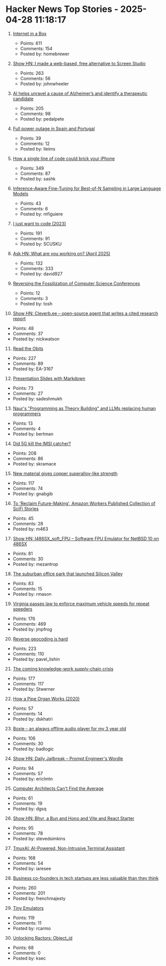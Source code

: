 # Hacker News Top Stories - 2025-04-28 11:18:17

1. [Internet in a Box](https://internet-in-a-box.org/)
   - Points: 611
   - Comments: 154
   - Posted by: homebrewer

2. [Show HN: I made a web-based, free alternative to Screen Studio](https://www.screenrecorder.me)
   - Points: 263
   - Comments: 56
   - Posted by: johnwheeler

3. [AI helps unravel a cause of Alzheimer’s and identify a therapeutic candidate](https://today.ucsd.edu/story/ai-helps-unravel-a-cause-of-alzheimers-disease-and-identify-a-therapeutic-candidate)
   - Points: 205
   - Comments: 98
   - Posted by: pedalpete

4. [Full power outage in Spain and Portugal](undefined)
   - Points: 39
   - Comments: 12
   - Posted by: lleims

5. [How a single line of code could brick your iPhone](https://rambo.codes/posts/2025-04-24-how-a-single-line-of-code-could-brick-your-iphone)
   - Points: 349
   - Comments: 87
   - Posted by: sashk

6. [Inference-Aware Fine-Tuning for Best-of-N Sampling in Large Language Models](https://arxiv.org/abs/2412.15287)
   - Points: 43
   - Comments: 6
   - Posted by: mfiguiere

7. [I just want to code (2023)](https://www.zachbellay.com/daily/i-just-want-to-code/)
   - Points: 191
   - Comments: 91
   - Posted by: SCUSKU

8. [Ask HN: What are you working on? (April 2025)](undefined)
   - Points: 132
   - Comments: 333
   - Posted by: david927

9. [Reversing the Fossilization of Computer Science Conferences](https://cacm.acm.org/blogcacm/reversing-the-fossilization-of-computer-science-conferences/)
   - Points: 12
   - Comments: 3
   - Posted by: tosh

10. [Show HN: Cleverb.ee – open-source agent that writes a cited research report](https://github.com/SureScaleAI/cleverbee)
   - Points: 48
   - Comments: 37
   - Posted by: nickwatson

11. [Read the Obits](https://thereader.mitpress.mit.edu/the-creativity-hack-no-one-told-you-about-read-the-obits/)
   - Points: 227
   - Comments: 89
   - Posted by: EA-3167

12. [Presentation Slides with Markdown](https://sli.dev)
   - Points: 73
   - Comments: 27
   - Posted by: sadeshmukh

13. [Naur's "Programming as Theory Building" and LLMs replacing human programmers](https://ratfactor.com/cards/naur-vs-llms)
   - Points: 13
   - Comments: 4
   - Posted by: bertman

14. [Did 5G kill the IMSI catcher?](https://zetier.com/5g-imsi-catcher/)
   - Points: 208
   - Comments: 86
   - Posted by: skramace

15. [New material gives copper superalloy-like strength](https://news.lehigh.edu/new-material-gives-copper-superalloy-like-strength-0)
   - Points: 117
   - Comments: 74
   - Posted by: gnabgib

16. [To 'Reclaim Future-Making', Amazon Workers Published Collection of SciFi Stories](https://afteramazon.world/)
   - Points: 45
   - Comments: 28
   - Posted by: m463

17. [Show HN: I486SX_soft_FPU – Software FPU Emulator for NetBSD 10 on 486SX](https://github.com/mezantrop/i486SX_soft_FPU)
   - Points: 81
   - Comments: 30
   - Posted by: mezantrop

18. [The suburban office park that launched Silicon Valley](https://thehustle.co/originals/the-suburban-office-park-that-launched-silicon-valley)
   - Points: 83
   - Comments: 15
   - Posted by: rmason

19. [Virginia passes law to enforce maximum vehicle speeds for repeat speeders](https://www.fastcompany.com/91323835/virginia-will-use-technology-to-slow-chronic-speeders-cars-and-other-states-are-rushing-to-join-in)
   - Points: 176
   - Comments: 469
   - Posted by: jmpfrog

20. [Reverse geocoding is hard](https://shkspr.mobi/blog/2025/04/reverse-geocoding-is-hard/)
   - Points: 223
   - Comments: 110
   - Posted by: pavel_lishin

21. [The coming knowledge-work supply-chain crisis](https://worksonmymachine.substack.com/p/the-coming-knowledge-work-supply)
   - Points: 177
   - Comments: 117
   - Posted by: Stwerner

22. [How a Pipe Organ Works (2020)](https://www.pipedreams.org/page/how-a-pipe-organ-works)
   - Points: 57
   - Comments: 14
   - Posted by: dskhatri

23. [Boxie – an always offline audio player for my 3 year old](https://mariozechner.at/posts/2025-04-20-boxie/)
   - Points: 106
   - Comments: 30
   - Posted by: badlogic

24. [Show HN: Daily Jailbreak – Prompt Engineer's Wordle](https://www.vaultbreak.ai/daily-jailbreak)
   - Points: 94
   - Comments: 57
   - Posted by: ericlmtn

25. [Computer Architects Can't Find the Average](https://dgsq.net/2025-04-27-averages/)
   - Points: 61
   - Comments: 19
   - Posted by: dgsq

26. [Show HN: Bhvr, a Bun and Hono and Vite and React Starter](https://bhvr.dev)
   - Points: 95
   - Comments: 78
   - Posted by: stevedsimkins

27. [TmuxAI: AI-Powered, Non-Intrusive Terminal Assistant](https://tmuxai.dev/)
   - Points: 168
   - Comments: 54
   - Posted by: iaresee

28. [Business co-founders in tech startups are less valuable than they think](https://verdikapuku.com/posts/business-founders-are-less-valuable-than-they-think/)
   - Points: 260
   - Comments: 201
   - Posted by: frenchmajesty

29. [Tiny Emulators](https://floooh.github.io/tiny8bit-preview/)
   - Points: 119
   - Comments: 11
   - Posted by: rcarmo

30. [Unlocking Ractors: Object_id](https://byroot.github.io/ruby/performance/2025/04/26/unlocking-ractors-object-id.html)
   - Points: 68
   - Comments: 0
   - Posted by: ksec

